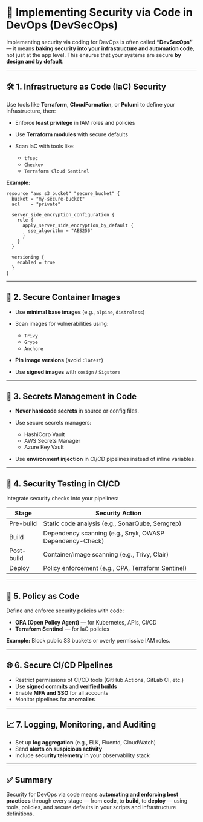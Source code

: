 # 🔐 Implementing Security via Code in DevOps (DevSecOps)

Implementing security via coding for DevOps is often called **“DevSecOps”** — it means **baking security into your infrastructure and automation code**, not just at the app level. This ensures that your systems are secure **by design and by default**.

---

## 🛠 1. Infrastructure as Code (IaC) Security

Use tools like **Terraform**, **CloudFormation**, or **Pulumi** to define your infrastructure, then:

- Enforce **least privilege** in IAM roles and policies
- Use **Terraform modules** with secure defaults
- Scan IaC with tools like:

  - `tfsec`
  - `Checkov`
  - `Terraform Cloud Sentinel`

**Example:**

```hcl
resource "aws_s3_bucket" "secure_bucket" {
  bucket = "my-secure-bucket"
  acl    = "private"

  server_side_encryption_configuration {
    rule {
      apply_server_side_encryption_by_default {
        sse_algorithm = "AES256"
      }
    }
  }

  versioning {
    enabled = true
  }
}
```

---

## 🐳 2. Secure Container Images

- Use **minimal base images** (e.g., `alpine`, `distroless`)
- Scan images for vulnerabilities using:

  - `Trivy`
  - `Grype`
  - `Anchore`

- **Pin image versions** (avoid `:latest`)
- Use **signed images** with `cosign` / `Sigstore`

---

## 🔐 3. Secrets Management in Code

- **Never hardcode secrets** in source or config files.
- Use secure secrets managers:

  - HashiCorp Vault
  - AWS Secrets Manager
  - Azure Key Vault

- Use **environment injection** in CI/CD pipelines instead of inline variables.

---

## 🧪 4. Security Testing in CI/CD

Integrate security checks into your pipelines:

| Stage      | Security Action                                          |
| ---------- | -------------------------------------------------------- |
| Pre-build  | Static code analysis (e.g., SonarQube, Semgrep)          |
| Build      | Dependency scanning (e.g., Snyk, OWASP Dependency-Check) |
| Post-build | Container/image scanning (e.g., Trivy, Clair)            |
| Deploy     | Policy enforcement (e.g., OPA, Terraform Sentinel)       |

---

## 🚧 5. Policy as Code

Define and enforce security policies with code:

- **OPA (Open Policy Agent)** — for Kubernetes, APIs, CI/CD
- **Terraform Sentinel** — for IaC policies

**Example:** Block public S3 buckets or overly permissive IAM roles.

---

## 🌐 6. Secure CI/CD Pipelines

- Restrict permissions of CI/CD tools (GitHub Actions, GitLab CI, etc.)
- Use **signed commits** and **verified builds**
- Enable **MFA and SSO** for all accounts
- Monitor pipelines for **anomalies**

---

## 📈 7. Logging, Monitoring, and Auditing

- Set up **log aggregation** (e.g., ELK, Fluentd, CloudWatch)
- Send **alerts on suspicious activity**
- Include **security telemetry** in your observability stack

---

## ✅ Summary

Security for DevOps via code means **automating and enforcing best practices** through every stage — from **code**, to **build**, to **deploy** — using tools, policies, and secure defaults in your scripts and infrastructure definitions.
